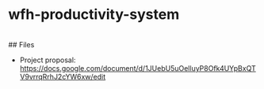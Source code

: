 # wfh-productivity-system

<br>
## Files

- Project proposal: https://docs.google.com/document/d/1JUebU5uOelluyP8Ofk4UYpBxQTV9vrrqRrhJ2cYW6xw/edit
